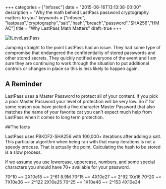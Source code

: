 +++
categories = ["infosec"]
date = "2015-06-16T13:13:38-00:00"
description = "Why the math behind LastPass password cryptography matters to you."
keywords = ["infosec", "lastpass","cryptography","salt","hash","breach","password","SHA256","HMAC"]
title = "Why LastPass Math Matters"
draft=true
+++


![ILoveLastPass](/images/i-love-lastpass.png)

Jumping straight to the point LastPass had an issue. They had some type of compromise that endangered the confidentiality of stored passwords and other stored secrets. They quickly notified everyone of the event and I am sure they are continuing to work through the situation to put additional controls or changes in place so this is less likely to happen again.

## A Reminder

LastPass uses a Master Password to protect all of your content. If you pick a poor Master Password your level of protection will be very low. So if for some reason you have picked a five character Master Password that also matches the name of your favorite cat you can't expect much help from LastPass when it comes to long term protection.

##The facts

LastPass uses PBKDF2-SHA256 with 100,000+ iterations after adding a salt. This particular algorithm when being ran with that many iterations is not a speedy process. That is actually the point. Calculating the hash to be stored is a slow process. 

If we assume you use lowercase, uppercase, numbers, and some special characters you should have 70+ available for your password. 

70^10 ~= 2X10e18 ~= 2^61 8.9M
70^15 ~= 4X10e27 ~= 2^92 1Xe16
70^20 ~= 7X10e36 ~= 2^122 2X10e25
70^25 ~= 1X10e46 ~= 2^153 4X10e34
 
